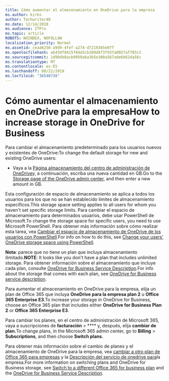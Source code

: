 ```yaml
---
title: Cómo aumentar el almacenamiento en OneDrive para la empresa
ms.author: kirks
author: Techwriter40
ms.date: 12/14/2018
ms.audience: ITPro
ms.topic: article
ROBOTS: NOINDEX, NOFOLLOW
localization_priority: Normal
ms.assetid: ceaa6256-a9d9-4fef-a274-d7219365e07f
ms.openlocfilehash: ab43df8415f84d2cb289d8f3f93fa002faf783c2
ms.sourcegitcommit: 1d98db8acb9959aba3b5e308a567ade6b62da56c
ms.translationtype: MT
ms.contentlocale: es-ES
ms.lasthandoff: 08/22/2019
ms.locfileid: "36540738"
---
```

# <a name="how-to-increase-storage-in-onedrive-for-business"></a><span data-ttu-id="0030a-102">Cómo aumentar el almacenamiento en OneDrive para la empresa</span><span class="sxs-lookup"><span data-stu-id="0030a-102">How to increase storage in OneDrive for Business</span></span>

<span data-ttu-id="0030a-103">Para cambiar el almacenamiento predeterminado para los usuarios nuevos y existentes de OneDrive:</span><span class="sxs-lookup"><span data-stu-id="0030a-103">To change the default storage for new and existing OneDrive users:</span></span>
  
- <span data-ttu-id="0030a-104">Vaya a la [Página almacenamiento del centro de administración de OneDrive](https://admin.onedrive.com/?v=StorageSettings)y, a continuación, escriba una nueva cantidad en GB.</span><span class="sxs-lookup"><span data-stu-id="0030a-104">Go to the [Storage page of the OneDrive admin center](https://admin.onedrive.com/?v=StorageSettings), and then enter a new amount in GB.</span></span>
    
<span data-ttu-id="0030a-105">Esta configuración de espacio de almacenamiento se aplica a todos los usuarios para los que no se han establecido límites de almacenamiento específicos.</span><span class="sxs-lookup"><span data-stu-id="0030a-105">This storage space setting applies to all users for whom you haven't set specific storage limits.</span></span> <span data-ttu-id="0030a-106">Para cambiar el espacio de almacenamiento para determinados usuarios, debe usar PowerShell de Microsoft.</span><span class="sxs-lookup"><span data-stu-id="0030a-106">To change the storage space for specific users, you need to use Microsoft PowerShell.</span></span> <span data-ttu-id="0030a-107">Para obtener más información sobre cómo realizar esta tarea, vea [Cambiar el espacio de almacenamiento de OneDrive de los usuarios con PowerShell](https://go.microsoft.com/fwlink/?linkid=866402).</span><span class="sxs-lookup"><span data-stu-id="0030a-107">For info on how to do this, see [Change your users' OneDrive storage space using PowerShell](https://go.microsoft.com/fwlink/?linkid=866402).</span></span> 
  
 <span data-ttu-id="0030a-108">**Nota**: parece que no tiene un plan que incluya almacenamiento ilimitado.</span><span class="sxs-lookup"><span data-stu-id="0030a-108">**NOTE**: It looks like you don't have a plan that includes unlimited storage.</span></span> <span data-ttu-id="0030a-109">Para obtener información sobre el almacenamiento que incluye cada plan, consulte [OneDrive for Business Service Description](https://go.microsoft.com/fwlink/p/?LinkID=826071).</span><span class="sxs-lookup"><span data-stu-id="0030a-109">For info about the storage that comes with each plan, see [OneDrive for Business service description](https://go.microsoft.com/fwlink/p/?LinkID=826071).</span></span>
  
<span data-ttu-id="0030a-110">Para aumentar el almacenamiento en OneDrive para la empresa, elija un plan de Office 365 que incluya **OneDrive para la empresa plan 2** u **Office 365 Enterprise E3**.</span><span class="sxs-lookup"><span data-stu-id="0030a-110">To increase your storage in OneDrive for Business, choose an Office 365 plan that includes either **OneDrive for Business Plan 2** or **Office 365 Enterprise E3**.</span></span> 
  
<span data-ttu-id="0030a-111">Para cambiar los planes, en el centro de administración de Microsoft 365, vaya a suscripciones de **facturación** \> \*\*\*\* y, después, elija **cambiar de plan.**</span><span class="sxs-lookup"><span data-stu-id="0030a-111">To change plans, in the Microsoft 365 admin center, go to **Billing** \> **Subscriptions**, and then choose **Switch plans.**</span></span>
  
<span data-ttu-id="0030a-112">Para obtener más información sobre el cambio de planes y el almacenamiento de OneDrive para la empresa, vea [cambiar a otro plan de Office 365 para empresas](https://go.microsoft.com/fwlink/?LinkId=2031117) y la [Descripción del servicio de onedrive para](https://go.microsoft.com/fwlink/?LinkId-2031122)la empresa.</span><span class="sxs-lookup"><span data-stu-id="0030a-112">For more information on switching plans and OneDrive for Business storage, see [Switch to a different Office 365 for business plan](https://go.microsoft.com/fwlink/?LinkId=2031117) and the [OneDrive for Business Service Description](https://go.microsoft.com/fwlink/?LinkId-2031122).</span></span>
  

